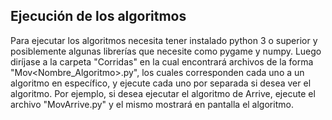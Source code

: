## Ejecución de los algoritmos

Para ejecutar los algoritmos necesita tener instalado python 3 o superior y posiblemente algunas librerías que necesite como pygame y numpy.
Luego diríjase a la carpeta "Corridas" en la cual encontrará archivos de la forma "Mov<Nombre_Algoritmo>.py", los cuales corresponden
cada uno a un algoritmo en específico, y ejecute cada uno por separada si desea ver el algoritmo. Por ejemplo, si desea ejecutar
el algoritmo de Arrive, ejecute el archivo "MovArrive.py" y el mismo mostrará en pantalla el algoritmo.
